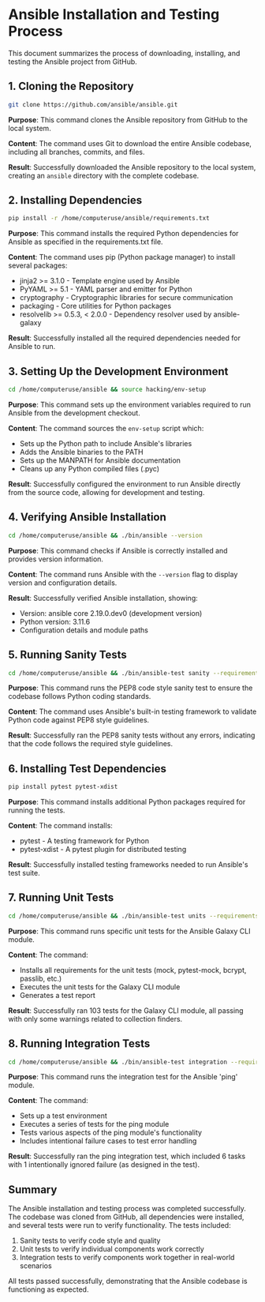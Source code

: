 # Ansible Installation and Testing Process

This document summarizes the process of downloading, installing, and testing the Ansible project from GitHub.

## 1. Cloning the Repository

```bash
git clone https://github.com/ansible/ansible.git
```

**Purpose**: This command clones the Ansible repository from GitHub to the local system.

**Content**: The command uses Git to download the entire Ansible codebase, including all branches, commits, and files.

**Result**: Successfully downloaded the Ansible repository to the local system, creating an `ansible` directory with the complete codebase.

## 2. Installing Dependencies

```bash
pip install -r /home/computeruse/ansible/requirements.txt
```

**Purpose**: This command installs the required Python dependencies for Ansible as specified in the requirements.txt file.

**Content**: The command uses pip (Python package manager) to install several packages:
- jinja2 >= 3.1.0 - Template engine used by Ansible
- PyYAML >= 5.1 - YAML parser and emitter for Python
- cryptography - Cryptographic libraries for secure communication
- packaging - Core utilities for Python packages
- resolvelib >= 0.5.3, < 2.0.0 - Dependency resolver used by ansible-galaxy

**Result**: Successfully installed all the required dependencies needed for Ansible to run.

## 3. Setting Up the Development Environment

```bash
cd /home/computeruse/ansible && source hacking/env-setup
```

**Purpose**: This command sets up the environment variables required to run Ansible from the development checkout.

**Content**: The command sources the `env-setup` script which:
- Sets up the Python path to include Ansible's libraries
- Adds the Ansible binaries to the PATH
- Sets up the MANPATH for Ansible documentation
- Cleans up any Python compiled files (.pyc)

**Result**: Successfully configured the environment to run Ansible directly from the source code, allowing for development and testing.

## 4. Verifying Ansible Installation

```bash
cd /home/computeruse/ansible && ./bin/ansible --version
```

**Purpose**: This command checks if Ansible is correctly installed and provides version information.

**Content**: The command runs Ansible with the `--version` flag to display version and configuration details.

**Result**: Successfully verified Ansible installation, showing:
- Version: ansible core 2.19.0.dev0 (development version)
- Python version: 3.11.6
- Configuration details and module paths

## 5. Running Sanity Tests

```bash
cd /home/computeruse/ansible && ./bin/ansible-test sanity --requirements --test pep8
```

**Purpose**: This command runs the PEP8 code style sanity test to ensure the codebase follows Python coding standards.

**Content**: The command uses Ansible's built-in testing framework to validate Python code against PEP8 style guidelines.

**Result**: Successfully ran the PEP8 sanity tests without any errors, indicating that the code follows the required style guidelines.

## 6. Installing Test Dependencies

```bash
pip install pytest pytest-xdist
```

**Purpose**: This command installs additional Python packages required for running the tests.

**Content**: The command installs:
- pytest - A testing framework for Python
- pytest-xdist - A pytest plugin for distributed testing

**Result**: Successfully installed testing frameworks needed to run Ansible's test suite.

## 7. Running Unit Tests

```bash
cd /home/computeruse/ansible && ./bin/ansible-test units --requirements test/units/cli/test_galaxy.py
```

**Purpose**: This command runs specific unit tests for the Ansible Galaxy CLI module.

**Content**: The command:
- Installs all requirements for the unit tests (mock, pytest-mock, bcrypt, passlib, etc.)
- Executes the unit tests for the Galaxy CLI module
- Generates a test report

**Result**: Successfully ran 103 tests for the Galaxy CLI module, all passing with only some warnings related to collection finders.

## 8. Running Integration Tests

```bash
cd /home/computeruse/ansible && ./bin/ansible-test integration --requirements ping
```

**Purpose**: This command runs the integration test for the Ansible 'ping' module.

**Content**: The command:
- Sets up a test environment
- Executes a series of tests for the ping module
- Tests various aspects of the ping module's functionality
- Includes intentional failure cases to test error handling

**Result**: Successfully ran the ping integration test, which included 6 tasks with 1 intentionally ignored failure (as designed in the test).

## Summary

The Ansible installation and testing process was completed successfully. The codebase was cloned from GitHub, all dependencies were installed, and several tests were run to verify functionality. The tests included:

1. Sanity tests to verify code style and quality
2. Unit tests to verify individual components work correctly
3. Integration tests to verify components work together in real-world scenarios

All tests passed successfully, demonstrating that the Ansible codebase is functioning as expected.